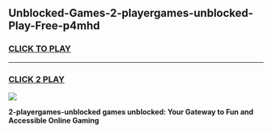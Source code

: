 
## Unblocked-Games-2-playergames-unblocked-Play-Free-p4mhd
<h3>
<a href="https://premium76.site?title=2-playergames-unblocked&ref=18A1">CLICK TO PLAY</a></h3>
<hr>

<h3>
<a href="https://premium76.site?title=2-playergames-unblocked&ref=18A1">CLICK 2 PLAY</a>
  
</h3>

<a href="https://premium76.site?title=2-playergames-unblocked&ref=18A1"><img src="https://clearcache.store/games.png"></a>


**2-playergames-unblocked games unblocked: Your Gateway to Fun and Accessible Online Gaming**

